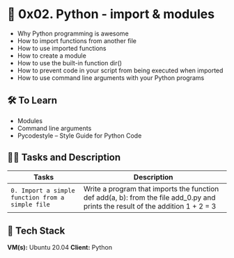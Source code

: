 
# 🦾 0x02. Python - import & modules

- Why Python programming is awesome
- How to import functions from another file
- How to use imported functions
- How to create a module
- How to use the built-in function dir()
- How to prevent code in your script from being executed when imported
- How to use command line arguments with your Python programs

## 🛠 To Learn
- Modules
- Command line arguments
- Pycodestyle – Style Guide for Python Code


## 👨‍💻 Tasks and Description
| Tasks             | Description                                                                |
| ----------------- | ------------------------------------------------------------------ |
| `0. Import a simple function from a simple file` | Write a program that imports the function def add(a, b): from the file add_0.py and prints the result of the addition 1 + 2 = 3 |

## 🚀 Tech Stack
**VM(s):** Ubuntu 20.04
**Client:** Python